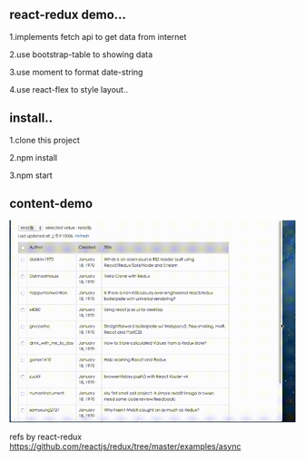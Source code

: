 ## react-redux demo...

1.implements fetch api to get data from internet

2.use bootstrap-table to showing data

3.use moment to format date-string

4.use react-flex to style layout..

## install..

1.clone this project 

2.npm install

3.npm start

## content-demo

![alt tag](https://github.com/lastingyeh/async-lab/blob/master/rwd-react.gif)

refs by react-redux https://github.com/reactjs/redux/tree/master/examples/async
